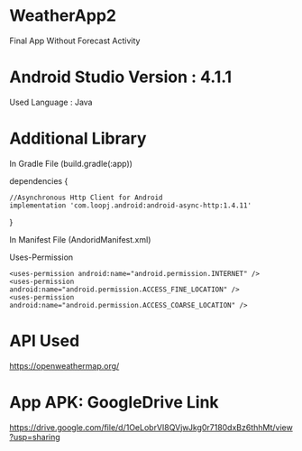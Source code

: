 # WeatherApp2
Final App Without Forecast Activity

# Android Studio Version : 4.1.1
  Used Language : Java

# Additional Library

In Gradle File (build.gradle(:app))

dependencies {

    //Asynchronous Http Client for Android
    implementation 'com.loopj.android:android-async-http:1.4.11'
}

In Manifest File (AndoridManifest.xml)

Uses-Permission

    <uses-permission android:name="android.permission.INTERNET" />
    <uses-permission android:name="android.permission.ACCESS_FINE_LOCATION" />
    <uses-permission android:name="android.permission.ACCESS_COARSE_LOCATION" />

# API Used
https://openweathermap.org/

# App APK: GoogleDrive Link
https://drive.google.com/file/d/1OeLobrVI8QVjwJkg0r7180dxBz6thhMt/view?usp=sharing
